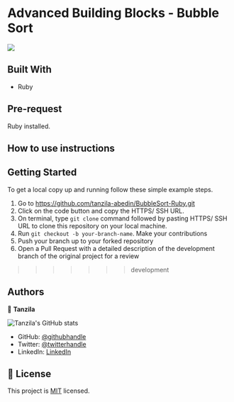
# Advanced Building Blocks - Bubble Sort

![](https://img.shields.io/badge/Microverse-blueviolet)


## Built With

- Ruby

## Pre-request

Ruby installed.

## How to use instructions


## Getting Started

To get a local copy up and running follow these simple example steps.

1. Go to https://github.com/tanzila-abedin/BubbleSort-Ruby.git
2. Click on the code button and copy the HTTPS/ SSH URL.
3. On terminal, type `git clone` command followed by pasting HTTPS/ SSH URL to clone this repository on your local machine.
4. Run `git checkout -b your-branch-name`. Make your contributions
5. Push your branch up to your forked repository
6. Open a Pull Request with a detailed description of the development branch of the original project for a review
>>>>>>> development

## Authors

👤 **Tanzila**

![Tanzila's GitHub stats](https://github-readme-stats.vercel.app/api?username=tanzila-abedin&count_private=true&theme=dark&show_icons=true)

- GitHub: [@githubhandle](https://github.com/tanzila-abedin)
- Twitter: [@twitterhandle](https://twitter.com/TanzilaAbedin)
- LinkedIn: [LinkedIn](https://www.linkedin.com/in/tanzila-abedin-331440b2/)

## 📝 License

This project is [MIT](LICENSE) licensed.
